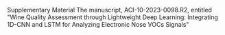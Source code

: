 Supplementary Material
The manuscript, ACI-10-2023-0098.R2, entitled "Wine Quality Assessment through Lightweight Deep Learning: Integrating 1D-CNN and LSTM for Analyzing Electronic Nose VOCs Signals"
